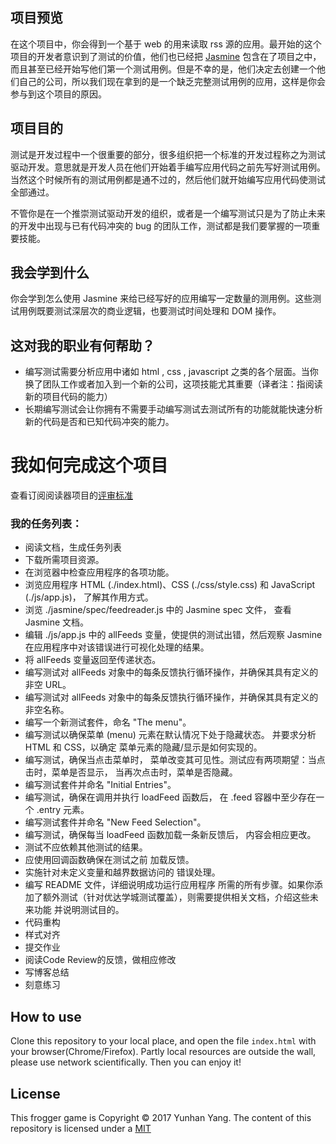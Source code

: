 ## 项目预览

在这个项目中，你会得到一个基于 web 的用来读取 rss 源的应用。最开始的这个项目的开发者意识到了测试的价值，他们也已经把 [Jasmine](http://jasmine.github.io) 包含在了项目之中，而且甚至已经开始写他们第一个测试用例。但是不幸的是，他们决定去创建一个他们自己的公司，所以我们现在拿到的是一个缺乏完整测试用例的应用，这样是你会参与到这个项目的原因。

## 项目目的

测试是开发过程中一个很重要的部分，很多组织把一个标准的开发过程称之为测试驱动开发。意思就是开发人员在他们开始着手编写应用代码之前先写好测试用例。当然这个时候所有的测试用例都是通不过的，然后他们就开始编写应用代码使测试全部通过。

不管你是在一个推崇测试驱动开发的组织，或者是一个编写测试只是为了防止未来的开发中出现与已有代码冲突的 bug 的团队工作，测试都是我们要掌握的一项重要技能。

## 我会学到什么

你会学到怎么使用 Jasmine 来给已经写好的应用编写一定数量的测用例。这些测试用例既要测试深层次的商业逻辑，也要测试时间处理和 DOM 操作。

## 这对我的职业有何帮助？

* 编写测试需要分析应用中诸如 html , css , javascript 之类的各个层面。当你换了团队工作或者加入到一个新的公司，这项技能尤其重要（译者注：指阅读新的项目代码的能力）
* 长期编写测试会让你拥有不需要手动编写测试去测试所有的功能就能快速分析新的代码是否和已知代码冲突的能力。


# 我如何完成这个项目

查看订阅阅读器项目的[评审标准](https://review.udacity.com/#!/projects/3442558598/rubric)

### 我的任务列表：

- 阅读文档，生成任务列表
- 下载所需项目资源。
- 在浏览器中检查应用程序的各项功能。
- 浏览应用程序 HTML (./index.html)、CSS (./css/style.css) 和 JavaScript (./js/app.js)， 了解其作用方式。
- 浏览 ./jasmine/spec/feedreader.js 中的 Jasmine spec 文件， 查看 Jasmine 文档。
- 编辑 ./js/app.js 中的 allFeeds 变量，使提供的测试出错，然后观察 Jasmine 在应用程序中对该错误进行可视化处理的结果。
- 将 allFeeds 变量返回至传递状态。
- 编写测试对 allFeeds 对象中的每条反馈执行循环操作，并确保其具有定义的非空 URL。
- 编写测试对 allFeeds 对象中的每条反馈执行循环操作，并确保其具有定义的非空名称。
- 编写一个新测试套件，命名 "The menu"。
- 编写测试以确保菜单 (menu) 元素在默认情况下处于隐藏状态。 并要求分析 HTML 和 CSS，以确定 菜单元素的隐藏/显示是如何实现的。
- 编写测试，确保当点击菜单时， 菜单改变其可见性。测试应有两项期望：当点击时，菜单是否显示， 当再次点击时，菜单是否隐藏。
- 编写测试套件并命名 "Initial Entries"。
- 编写测试，确保在调用并执行 loadFeed 函数后， 在 .feed 容器中至少存在一个 .entry 元素。
- 编写测试套件并命名 "New Feed Selection"。
- 编写测试，确保每当 loadFeed 函数加载一条新反馈后， 内容会相应更改。
- 测试不应依赖其他测试的结果。
- 应使用回调函数确保在测试之前 加载反馈。
- 实施针对未定义变量和越界数据访问的 错误处理。
- 编写 README 文件，详细说明成功运行应用程序 所需的所有步骤。如果你添加了额外测试（针对优达学城测试覆盖），则需要提供相关文档，介绍这些未来功能 并说明测试目的。
- 代码重构
- 样式对齐
- 提交作业
- 阅读Code Review的反馈，做相应修改
- 写博客总结
- 刻意练习

## How to use
Clone this repository to your local place, and open the file `index.html` with your browser(Chrome/Firefox). Partly local resources are outside the wall, please use network scientifically.
Then you can enjoy it!

## License
This frogger game is Copyright © 2017 Yunhan Yang. The content of this repository is licensed under a [MIT](https://github.com/yangyunhan/Test-Code/blob/master/LICENSE)